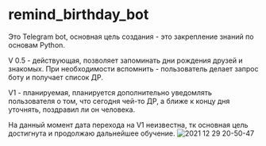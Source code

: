 # remind_birthday_bot
  Это Telegram bot, основная цель создания - это закрепление знаний по основам Python.
  
  V 0.5 - действующая, позволяет запоминать дни рождения друзей и знакомых.
При необходимости вспомнить - пользователь делает запрос боту и получает список ДР.

  V1 - планируемая, планируется дополнительно уведомлять пользователя о том, что сегодня чей-то ДР, 
а ближе к концу дня уточнять, поздравил ли он человека. 

На данный момент дата перехода на V1 неизвестна, тк основная цель достигнута и продолжаю дальнейшее обучение.
![2021 12 29 20-50-47](https://user-images.githubusercontent.com/95038184/147669100-827af082-b7b6-4783-ae27-b9548d248d22.jpg)
